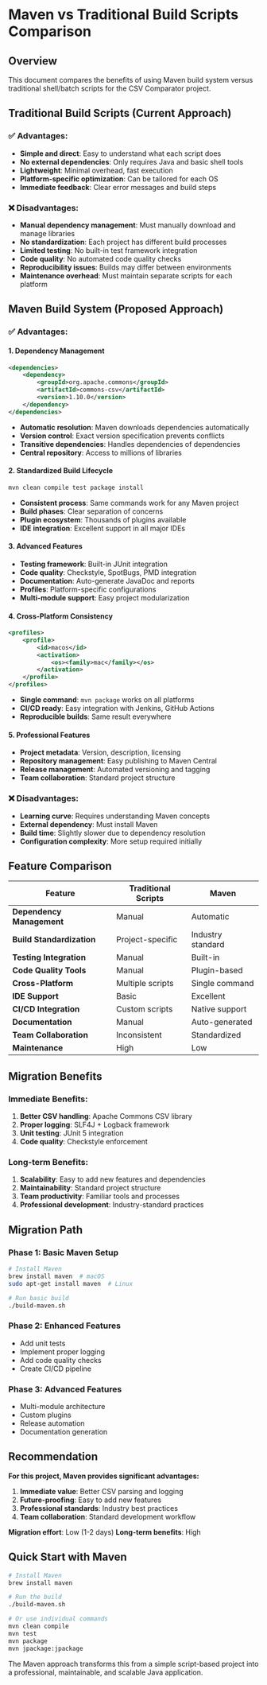 # Maven vs Traditional Build Scripts Comparison

## Overview
This document compares the benefits of using Maven build system versus traditional shell/batch scripts for the CSV Comparator project.

## Traditional Build Scripts (Current Approach)

### ✅ **Advantages:**
- **Simple and direct**: Easy to understand what each script does
- **No external dependencies**: Only requires Java and basic shell tools
- **Lightweight**: Minimal overhead, fast execution
- **Platform-specific optimization**: Can be tailored for each OS
- **Immediate feedback**: Clear error messages and build steps

### ❌ **Disadvantages:**
- **Manual dependency management**: Must manually download and manage libraries
- **No standardization**: Each project has different build processes
- **Limited testing**: No built-in test framework integration
- **Code quality**: No automated code quality checks
- **Reproducibility issues**: Builds may differ between environments
- **Maintenance overhead**: Must maintain separate scripts for each platform

## Maven Build System (Proposed Approach)

### ✅ **Advantages:**

#### **1. Dependency Management**
```xml
<dependencies>
    <dependency>
        <groupId>org.apache.commons</groupId>
        <artifactId>commons-csv</artifactId>
        <version>1.10.0</version>
    </dependency>
</dependencies>
```
- **Automatic resolution**: Maven downloads dependencies automatically
- **Version control**: Exact version specification prevents conflicts
- **Transitive dependencies**: Handles dependencies of dependencies
- **Central repository**: Access to millions of libraries

#### **2. Standardized Build Lifecycle**
```bash
mvn clean compile test package install
```
- **Consistent process**: Same commands work for any Maven project
- **Build phases**: Clear separation of concerns
- **Plugin ecosystem**: Thousands of plugins available
- **IDE integration**: Excellent support in all major IDEs

#### **3. Advanced Features**
- **Testing framework**: Built-in JUnit integration
- **Code quality**: Checkstyle, SpotBugs, PMD integration
- **Documentation**: Auto-generate JavaDoc and reports
- **Profiles**: Platform-specific configurations
- **Multi-module support**: Easy project modularization

#### **4. Cross-Platform Consistency**
```xml
<profiles>
    <profile>
        <id>macos</id>
        <activation>
            <os><family>mac</family></os>
        </activation>
    </profile>
</profiles>
```
- **Single command**: `mvn package` works on all platforms
- **CI/CD ready**: Easy integration with Jenkins, GitHub Actions
- **Reproducible builds**: Same result everywhere

#### **5. Professional Features**
- **Project metadata**: Version, description, licensing
- **Repository management**: Easy publishing to Maven Central
- **Release management**: Automated versioning and tagging
- **Team collaboration**: Standard project structure

### ❌ **Disadvantages:**
- **Learning curve**: Requires understanding Maven concepts
- **External dependency**: Must install Maven
- **Build time**: Slightly slower due to dependency resolution
- **Configuration complexity**: More setup required initially

## Feature Comparison

| Feature | Traditional Scripts | Maven |
|---------|-------------------|-------|
| **Dependency Management** | Manual | Automatic |
| **Build Standardization** | Project-specific | Industry standard |
| **Testing Integration** | Manual | Built-in |
| **Code Quality Tools** | Manual | Plugin-based |
| **Cross-Platform** | Multiple scripts | Single command |
| **IDE Support** | Basic | Excellent |
| **CI/CD Integration** | Custom scripts | Native support |
| **Documentation** | Manual | Auto-generated |
| **Team Collaboration** | Inconsistent | Standardized |
| **Maintenance** | High | Low |

## Migration Benefits

### **Immediate Benefits:**
1. **Better CSV handling**: Apache Commons CSV library
2. **Proper logging**: SLF4J + Logback framework
3. **Unit testing**: JUnit 5 integration
4. **Code quality**: Checkstyle enforcement

### **Long-term Benefits:**
1. **Scalability**: Easy to add new features and dependencies
2. **Maintainability**: Standard project structure
3. **Team productivity**: Familiar tools and processes
4. **Professional development**: Industry-standard practices

## Migration Path

### **Phase 1: Basic Maven Setup**
```bash
# Install Maven
brew install maven  # macOS
sudo apt-get install maven  # Linux

# Run basic build
./build-maven.sh
```

### **Phase 2: Enhanced Features**
- Add unit tests
- Implement proper logging
- Add code quality checks
- Create CI/CD pipeline

### **Phase 3: Advanced Features**
- Multi-module architecture
- Custom plugins
- Release automation
- Documentation generation

## Recommendation

**For this project, Maven provides significant advantages:**

1. **Immediate value**: Better CSV parsing and logging
2. **Future-proofing**: Easy to add new features
3. **Professional standards**: Industry best practices
4. **Team collaboration**: Standard development workflow

**Migration effort**: Low (1-2 days)
**Long-term benefits**: High

## Quick Start with Maven

```bash
# Install Maven
brew install maven

# Run the build
./build-maven.sh

# Or use individual commands
mvn clean compile
mvn test
mvn package
mvn jpackage:jpackage
```

The Maven approach transforms this from a simple script-based project into a professional, maintainable, and scalable Java application. 